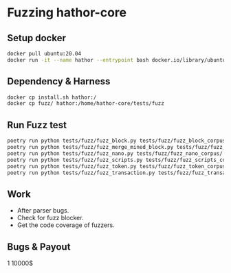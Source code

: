 # Fuzzing hathor-core

## Setup docker

```bash
docker pull ubuntu:20.04
docker run -it --name hathor --entrypoint bash docker.io/library/ubuntu:20.04
```

## Dependency & Harness

```bash
docker cp install.sh hathor:/
docker cp fuzz/ hathor:/home/hathor-core/tests/fuzz
```

## Run Fuzz test

```bash
poetry run python tests/fuzz/fuzz_block.py tests/fuzz/fuzz_block_corpus/
poetry run python tests/fuzz/fuzz_merge_mined_block.py tests/fuzz/fuzz_merge_mined_block_corpus/
poetry run python tests/fuzz/fuzz_nano.py tests/fuzz/fuzz_nano_corpus/
poetry run python tests/fuzz/fuzz_scripts.py tests/fuzz/fuzz_scripts_corpus/
poetry run python tests/fuzz/fuzz_token.py tests/fuzz/fuzz_token_corpus/
poetry run python tests/fuzz/fuzz_transaction.py tests/fuzz/fuzz_transaction_corpus/
```

## Work

* After parser bugs.
* Check for fuzz blocker.
* Get the code coverage of fuzzers.

## Bugs & Payout
1   10000$

